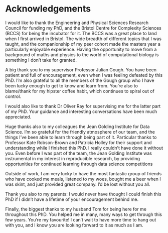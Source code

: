 Acknowledgements
=================

I would like to thank the Engineering and Physical Sciences Research Council for funding my PhD, and the Bristol Centre for Complexity Sciences (BCCS) for being the incubator for it. The BCCS was a great place to land when I first arrived in Bristol. The wide breadth of different topics that I was taught, and the companionship of my peer cohort made the masters year a particularly enjoyable experience. Having the opportunity to move from a background of maths and physics to the world of computational biology is something I don’t take for granted. 

A big thank you to my supervisor Professor Julian Gough. You have been patient and full of encouragement, even when I was feeling defeated by this PhD.  I’m also grateful to all the members of the Gough group who I have been lucky enough to get to know and learn from. You’re also to blame/thank for my hipster coffee habit, which continues to spiral out of control.

I would also like to thank Dr Oliver Ray for supervising me for the latter part of my PhD. Your guidance and interesting conversations have been much appreciated.

Huge thanks also to my colleagues the Jean Golding Institute for Data Science. I’m so grateful for the friendly atmosphere of our team, and the things I’ve been able to learn through being part of it. Particular thanks to Professor Kate Robson-Brown and Patricia Holley for their support and understanding while I finished this PhD. I really couldn’t have done it without you. Even before I was part of the team, the Jean Golding Institute was instrumental in my interest in reproducible research, by providing opportunities for continued learning through data science competitions 

Outside of work, I am very lucky to have the most fantastic group of friends who have cooked me meals, listened to my woes, bought me a beer when I was skint, and just provided great company. I’d be lost without you all. 

Thank you also to my parents: I would never have thought I could finish this PhD if I didn’t have a lifetime of your encouragement behind me.

Finally, the biggest thanks to my husband Tom for being here for me throughout this PhD. You helped me in many, many ways to get through this few years. You’re my favourite! I can’t wait to have more time to hang out with you, and I know you are looking forward to it as much as I am.
